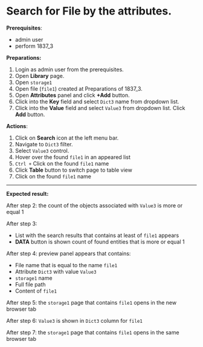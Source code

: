 # Search for File by the attributes.

**Prerequisites**:
- admin user
- perform 1837_3

**Preparations:**

1. Login as admin user from the prerequisites.
2. Open **Library** page.
3. Open `storage1`
4. Open file (`file1`) created at Preparations of 1837_3.
5. Open **Attributes** panel and click **+Add** button.
6. Click into the **Key** field and select `Dict3` name from dropdown list.
7. Click into the **Value** field and select `Value3` from dropdown list. Click **Add** button.

**Actions**:

1. Click on **Search** icon at the left menu bar.
2. Navigate to `Dict3` filter.
3. Select `Value3` control.
4. Hover over the found `file1` in an appeared list
5. `Ctrl +` Click on the found `file1` name
6. Click **Table** button to switch page to table view
7. Click on the found `file1` name

***
**Expected result:**

After step 2: the count of the objects associated with `Value3` is more or equal 1

After step 3:
- List with the search results that contains at least of `file1` appears
- **DATA** button is shown count of found entities that is more or equal 1

After step 4: preview panel appears that contains:
- File name that is equal to the name `file1`
- Attribute `Dict3` with value `Value3`
- `storage1` name
- Full file path
- Content of `file1`

After step 5: the `storage1` page that contains `file1` opens in the new browser tab

After step 6: `Value3` is shown in `Dict3` column for `file1`

After step 7: the `storage1` page that contains `file1` opens in the same browser tab